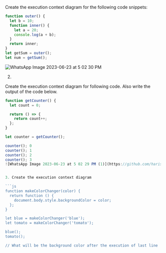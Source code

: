 Create the execution context diagram for the following code snippets:

```js
function outer() {
  let b = 10;
  function inner() {
    let a = 20;
    console.log(a + b);
  }
  return inner;
}
let getSum = outer();
let num = getSum();
```
![WhatsApp Image 2023-06-23 at 5 02 30 PM](https://github.com/harish8930/TA-JS-scope-and-closure-TJaaal/assets/129581462/cb50b77a-9e67-4799-888c-28837432e99a)

2.

Create the execution context diagram for following code. Also write the output of the code below.

```js
function getCounter() {
  let count = 0;

  return () => {
    return count++;
  };
}

let counter = getCounter();

counter(); 0
counter(); 1
counter(); 2
counter(); 3
![WhatsApp Image 2023-06-23 at 5 02 29 PM (1)](https://github.com/harish8930/TA-JS-scope-and-closure-TJaaal/assets/129581462/35a96406-77c6-4647-9ad7-befd1514cb88)


3. Create the execution context diagram

```js
function makeColorChanger(color) {
  return function () {
    document.body.style.backgroundColor = color;
  };
}

let blue = makeColorChanger('blue');
let tomato = makeColorChanger('tomato');

blue();
tomato();

// What will be the background color after the execution of last line
```

